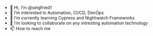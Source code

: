 - 👋 Hi, I’m @seigfried1
- 👀 I’m interested in Automation, CI/CD, DevOps
- 🌱 I’m currently learning Cypress and Nightwatch Frameworks
- 💞️ I’m looking to collaborate on any intresting automation technology
- 📫 How to reach me 

<!---
seigfried1/seigfried1 is a ✨ special ✨ repository because its `README.md` (this file) appears on your GitHub profile.
You can click the Preview link to take a look at your changes.
--->
